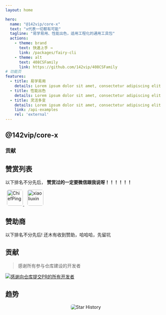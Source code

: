 ```yaml
---
layout: home

hero:
  name: "@142vip/core-x"
  text: "x代表一切都有可能"
  tagline: "易学易用、性能出色，适用工程化的通用工具包"
  actions:
    - theme: brand
      text: 快速上手 →
      link: /packages/fairy-cli
    - theme: alt
      text: 408CSFamily
      link: https://github.com/142vip/408CSFamily
# 功能页
features:
  - title: 易学易用
    details: Lorem ipsum dolor sit amet, consectetur adipiscing elit
  - title: 性能出色
    details: Lorem ipsum dolor sit amet, consectetur adipiscing elit
  - title: 灵活多变
    details: Lorem ipsum dolor sit amet, consectetur adipiscing elit
    link: /api-examples
    rel: 'external'
---
```


<script setup>
import {  VPTeamPage,  VPTeamPageTitle,  VPTeamMembers,  VPTeamPageSection} from 'vitepress/theme';

import ContactAuthor from '@theme/components/ContactAuthor.vue';
import {teamMembers} from "@theme/components";

const coreMembers = [];
const partners = [];
</script>

## @142vip/core-x

### 贡献

<VPTeamMembers size="small" :members="teamMembers" />

## 赞赏列表

以下排名不分先后，  **赞赏过的一定要微信跟我说呀！！！！！！**

<div>
  <a href="https://github.com/ChiefPing" target="_blank" style="margin: 5px">
    <img
        src="https://avatars2.githubusercontent.com/u/34122068?s=460&v=4"
        alt="ChiefPing"
        style="border-radius:5px;" width="50px"
    />
  </a>
  <a href="https://github.com/xiaoliuxin" target="_blank" style="margin: 5px">
    <img
        src="https://avatars2.githubusercontent.com/u/60652527?s=460&v=4"
        alt="xiaoliuxin"
        style="border-radius:5px;" width="50px"
    />
  </a>
</div>

## 赞助商

以下排名不分先后! 还木有收到赞助，哈哈哈，先留坑

## 贡献

> 感谢所有参与仓库建设的开发者

<a href="https://github.com/142vip/core-x/graphs/contributors">
  <img
    src="https://contrib.rocks/image?repo=142vip/core-x"
    alt="感谢向仓库提交PR的所有开发者"
    title="@142vip/core-x"
  />
</a>

## 趋势

<div style="text-align: center" align="center">
    <img
        src="https://api.star-history.com/svg?repos=142vip/core-x&type=Date"
        alt="Star History"
        style="border-radius: 5px"
    >
</div>

<ContactAuthor/>

<!-- #endregion we-media -->
